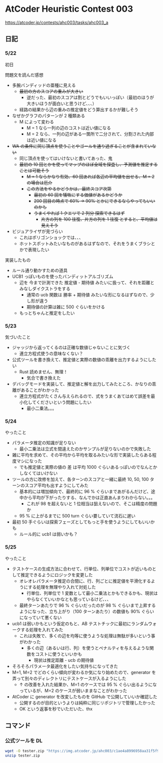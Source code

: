 # AtCoder Heuristic Contest 003

https://atcoder.jp/contests/ahc003/tasks/ahc003_a

## 日記

### 5/22

初日

問題文を読んだ感想

- 多腕バンディッドの亜種に見える
  - ~~最初の方のスコアの重みが大きい~~
    - 逆だった、最初のスコアは割とどうでもいいっぽい（最初のほうが大きいほうが面白いと思うけど、、、）
  - 経路の結果から辺の重みの推定値をどう算出するかが難しそう
- なぜかグラフのパターンが 2 種類ある
  - M によって変わる
    - M = 1 なら一列の辺のコストは近い値になる
    - M = 2 なら、一列の辺がある一箇所で二分されて、分割された内部は近い値になる
- ~~WA の条件に同じ頂点を使うことやゴールを通り過ぎることが含まれていない~~
  - 同じ頂点を使ってはいけないと書いてあった、鬼
  - ~~最初の 10 回とかを使ってマップのほぼ全域を探査し、予測値を推定することは可能そう~~
    - ~~M = 1 ならかなり有効、60 回あれば各辺の平均値を出せる、M = 2 の場合は厄介~~
    - ~~この方法をやるかどうかは、最終スコア次第~~
      - ~~最初の 60 回を犠牲にする価値があるかどうか~~
      - ~~200 回目の時点で 60% -> 90% とかにできるならやってもいいのかも~~
      - ~~うまくやれば 1 クエリで 2 列分 探索できるはず~~
        - ~~片方の列を 100 往復、片方の列を 1 往復 とすると、平均値は見えそう~~
- ビジュアライザが見づらい
  - これはポリゴンショックでは、、、
  - ホットスポットみたいなものがあるはずなので、それをうまくブラシとかで表現したい

実装したもの

- ルール通り動かすための道具
- UCB1 っぽいものを使ったバンディットアルゴリズム
  - 辺を 今まで計測できた 推定値 - 期待値 みたいに扱って、それを距離とみなしダイクストラをする
    - 通常の ucb 関数は 勝率 + 期待値 みたいな形になるはずなので、少し形が違う
    - 期待値の計算は雑に 500 ぐらいをかける
  - もっとちゃんと推定をしたい

### 5/23

気づいたこと

- ジャッジから返ってくるのは正確な数値じゃないことに気づく
  - 連立方程式使うの意味なくない？
- 公式ツールを書き換えて、推定値と実際の数値の乖離を出力するようにしたい
  - Rust 読めません、無理！
    - 気合で書き換えた
- デバッグモードを実装して、推定値と解を出力してみたところ、かなりの乖離があることがわかった
  - 連立方程式がたくさん与えられるので、式をうまくあてはめて誤差を最小化してくださいという問題にしたい
    - 最小二乗法。。。

### 5/24

やったこと

- パラメータ推定の知識が足りない
  - 最小二乗法は立式を間違えたのかサンプルが足りないのかで失敗した
- 雑に平均を求めて、その平均から平均を取るみたいな形で実装したらある程度マシになった
  - でも推定値と実際の値の 差 は平均 1000 ぐらいあるっぽいのでなんとかしなくてはいけない
- ツールの方に改修を加えて、各ターンのスコアと一緒に最終 10, 50, 100 ターンのスコア平均も出すようにしてみた
  - 基本的には増加傾向で、最終的に 96 % ぐらいまであがるんだけど、途中から平均が下がったりする、なんでかは正直あんまりわからない。。。
    - これが 98 を超えないと 1 位相当は狙えないので、そこは精度の問題か
  - 95 % に上がるまでに 500 turn ぐらい要していて流石に遅い
- 最初 50 手ぐらいは探索フェーズとしてもっと手を使うようにしてもいいかも
  - ルール的に ucb1 は弱いかも？

### 5/25

やったこと

- テストケースの生成方法に合わせて、行単位、列単位でコストが近いものとして推定できるようにロジックを変更した
  - オレオレパラメータ推定の合間に、行、列ごとに推定値を平滑化するようにする処理を無理やり入れて対処した
    - 行単位、列単位で 1 変数として最小二乗法とかもできるかも、現状はやらなくていいかなとも思っているけど、、、
  - 最終ターンあたりで 96 % ぐらいだったのが 98 % ぐらいまで上昇するようになった、立ち上がり（100 ターンあたり）の数値も 90% ぐらいになっていて悪くない
- ucb1 は弱いかもという仮定のもと、AB テストチックに最初にランダムウォークする処理を入れてみた
  - これは失敗で、多くの辺を均等に使うような処理は無駄が多いという事がわかった
    - 多くの辺（あるいは行、列）を使うとペナルティを与えるような関数をコストに使うといいかも
      - 現状は推定距離 - ucb の期待値
- そろそろパラメータ最適化をしたい気持ちになってきた
- M=1, M=2 でどのくらい傾向が変わるか気になり始めたので、generator を弄って別々のディレクトリにテストケースが入るようにした
  - ↑ の改善を入れた結果か、M=1 のケースでは 95 % ぐらい出るようになっているが、M=2 のケースが弱いままなことがわかった
- AtCoder に generator を改変したものを GitHub で公開していいか確認した
  - 公開するのが目的というよりは純粋に同じリポジトリで管理したかった
  - OK という返事を秒でいただいた、thx

## コマンド

### 公式ツールを DL

```bash
wget -O tester.zip "https://img.atcoder.jp/ahc003/c1ae4a8996958aa31f5f9d3aa3f51033.zip"
unzip tester.zip
```
